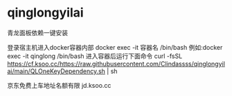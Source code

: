 # qinglongyilai
青龙面板依赖一键安装

登录宿主机进入docker容器内部
docker exec -it 容器名 /bin/bash
例如:docker exec -it qinglong /bin/bash
进入容器后运行下面命令
curl -fsSL https://cf.ksoo.cc/https://raw.githubusercontent.com/Clindassss/qinglongyilai/main/QLOneKeyDependency.sh | sh

京东免费上车地址名额有限
jd.ksoo.cc
